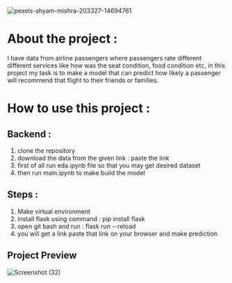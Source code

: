 ![pexels-shyam-mishra-203327-14694761](https://github.com/mdismailquraishicse/AirlinePassengerRefferelPrediction/assets/52546719/ce4074c2-c77c-484f-8c3d-a8263954e82b)
# About the project :
I have data from airline passengers where passengers rate different different services like how was the seat condition, food condition etc,
in this project my task is to make a model that can predict how likely a passenger will recommend that flight to their friends or families.
# How to use this project :
## Backend :
1. clone the repository
2. download the data from the given link : paste the link
3. first of all run eda.ipynb file so that you may get desired dataset
4. then run main.ipynb to make build the model
## Steps :
1. Make virtual environment
2. install flask using command : pip install flask
3. open git bash and run : flask run --reload
4. you will get a link paste that link on your browser and make prediction
## Project Preview
![Screenshot (32)](https://github.com/mdismailquraishicse/AirlinePassengerRefferelPrediction/assets/52546719/4d746151-a305-48b3-877a-7d7e35ce0e5f)
